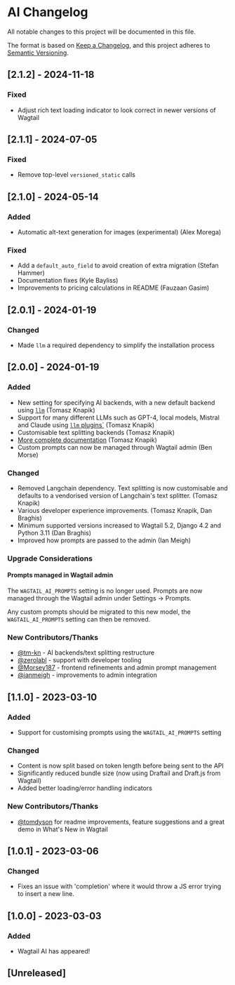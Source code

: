 # AI Changelog

All notable changes to this project will be documented in this file.

The format is based on [Keep a Changelog](https://keepachangelog.com/en/1.0.0/),
and this project adheres to [Semantic Versioning](https://semver.org/spec/v2.0.0.html).

## [2.1.2] - 2024-11-18

### Fixed

- Adjust rich text loading indicator to look correct in newer versions of Wagtail

## [2.1.1] - 2024-07-05

### Fixed

- Remove top-level `versioned_static` calls

## [2.1.0] - 2024-05-14

### Added

- Automatic alt-text generation for images (experimental) (Alex Morega)

### Fixed

- Add a `default_auto_field` to avoid creation of extra migration (Stefan Hammer)
- Documentation fixes (Kyle Bayliss)
- Improvements to pricing calculations in README (Fauzaan Gasim)

## [2.0.1] - 2024-01-19

### Changed

- Made `llm` a required dependency to simplify the installation process

## [2.0.0] - 2024-01-19

### Added

- New setting for specifying AI backends, with a new default backend using [`llm`](https://github.com/simonw/llm) (Tomasz Knapik)
- Support for many different LLMs such as GPT-4, local models, Mistral and Claude using [`llm` plugins`](https://llm.datasette.io/en/stable/plugins/directory.html) (Tomasz Knapik)
- Customisable text splitting backends (Tomasz Knapik)
- [More complete documentation](https://wagtail-ai.readthedocs.io/) (Tomasz Knapik)
- Custom prompts can now be managed through Wagtail admin (Ben Morse)

### Changed

- Removed Langchain dependency. Text splitting is now customisable and defaults to a vendorised version of Langchain's text splitter. (Tomasz Knapik)
- Various developer experience improvements. (Tomasz Knapik, Dan Braghis)
- Minimum supported versions increased to Wagtail 5.2, Django 4.2 and Python 3.11 (Dan Braghis)
- Improved how prompts are passed to the admin (Ian Meigh)

### Upgrade Considerations

#### Prompts managed in Wagtail admin

The `WAGTAIL_AI_PROMPTS` setting is no longer used. Prompts are now managed through the Wagtail admin under Settings -> Prompts.

Any custom prompts should be migrated to this new model, the `WAGTAIL_AI_PROMPTS` setting can then be removed.

### New Contributors/Thanks

- [@tm-kn](https://github.com/tm-kn) - AI backends/text splitting restructure
- [@zerolabl](https://github.com/zerolab) - support with developer tooling
- [@Morsey187](https://github.com/Morsey187) - frontend refinements and admin prompt management
- [@ianmeigh](https://github.com/ianmeigh) - improvements to admin integration

## [1.1.0] - 2023-03-10

### Added

- Support for customising prompts using the `WAGTAIL_AI_PROMPTS` setting

### Changed

- Content is now split based on token length before being sent to the API
- Significantly reduced bundle size (now using Draftail and Draft.js from Wagtail)
- Added better loading/error handling indicators

### New Contributors/Thanks

- [@tomdyson](https://github.com/tomdyson) for readme improvements, feature suggestions and a great demo in What's New in Wagtail

## [1.0.1] - 2023-03-06

### Changed

- Fixes an issue with 'completion' where it would throw a JS error trying to insert a new line.

## [1.0.0] - 2023-03-03

### Added

- Wagtail AI has appeared!


## [Unreleased]

<!-- TEMPLATE - keep below to copy for new releases -->
<!--


## [x.y.z] - YYYY-MM-DD

### Added

- ...

### Changed

- ...

### Removed

- ...

-->
